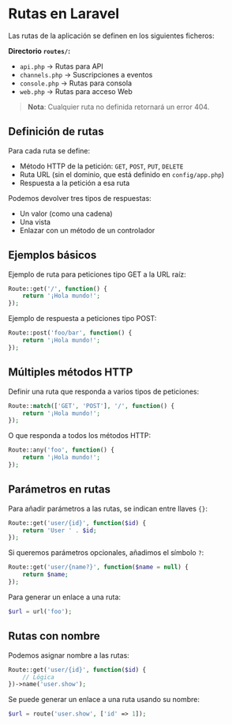 # Rutas en Laravel

Las rutas de la aplicación se definen en los siguientes ficheros:

**Directorio `routes/`:**
- `api.php` → Rutas para API
- `channels.php` → Suscripciones a eventos
- `console.php` → Rutas para consola
- `web.php` → Rutas para acceso Web

> **Nota**: Cualquier ruta no definida retornará un error 404.

## Definición de rutas

Para cada ruta se define:
- Método HTTP de la petición: `GET`, `POST`, `PUT`, `DELETE`
- Ruta URL (sin el dominio, que está definido en `config/app.php`)
- Respuesta a la petición a esa ruta

Podemos devolver tres tipos de respuestas:
- Un valor (como una cadena)
- Una vista
- Enlazar con un método de un controlador

## Ejemplos básicos

Ejemplo de ruta para peticiones tipo GET a la URL raíz:

```php
Route::get('/', function() {
    return '¡Hola mundo!';
});
```

Ejemplo de respuesta a peticiones tipo POST:

```php
Route::post('foo/bar', function() {
    return '¡Hola mundo!';
});
```

## Múltiples métodos HTTP

Definir una ruta que responda a varios tipos de peticiones:

```php
Route::match(['GET', 'POST'], '/', function() {
    return '¡Hola mundo!';
});
```

O que responda a todos los métodos HTTP:

```php
Route::any('foo', function() {
    return '¡Hola mundo!';
});
```

## Parámetros en rutas

Para añadir parámetros a las rutas, se indican entre llaves `{}`:

```php
Route::get('user/{id}', function($id) {
    return 'User ' . $id;
});
```

Si queremos parámetros opcionales, añadimos el símbolo `?`:

```php
Route::get('user/{name?}', function($name = null) {
    return $name;
});
```

Para generar un enlace a una ruta:

```php
$url = url('foo');
```

## Rutas con nombre

Podemos asignar nombre a las rutas:

```php
Route::get('user/{id}', function($id) {
    // Lógica
})->name('user.show');
```

Se puede generar un enlace a una ruta usando su nombre:

```php
$url = route('user.show', ['id' => 1]);
```